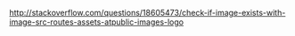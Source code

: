 http://stackoverflow.com/questions/18605473/check-if-image-exists-with-image-src-routes-assets-atpublic-images-logo